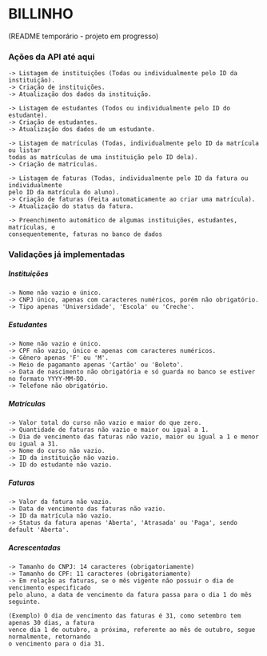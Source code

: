 # BILLINHO 

(README temporário - projeto em progresso)

### Ações da API até aqui
	-> Listagem de instituições (Todas ou individualmente pelo ID da instituição).
	-> Criação de instituições.
	-> Atualização dos dados da instituição.

	-> Listagem de estudantes (Todos ou individualmente pelo ID do estudante).
	-> Criação de estudantes.
	-> Atualização dos dados de um estudante.

	-> Listagem de matrículas (Todas, individualmente pelo ID da matrícula ou listar
	todas as matrículas de uma instituição pelo ID dela).
	-> Criação de matrículas.

	-> Listagem de faturas (Todas, individualmente pelo ID da fatura ou individualmente
	pelo ID da matrícula do aluno).
	-> Criação de faturas (Feita automaticamente ao criar uma matrícula).
	-> Atualização do status da fatura.

	-> Preenchimento automático de algumas instituições, estudantes, matrículas, e 
	consequentemente, faturas no banco de dados 

### Validações já implementadas
#####	Instituições
	-> Nome não vazio e único.
	-> CNPJ único, apenas com caracteres numéricos, porém não obrigatório.
	-> Tipo apenas 'Universidade', 'Escola' ou 'Creche'.

#####   Estudantes
	-> Nome não vazio e único.
	-> CPF não vazio, único e apenas com caracteres numéricos.
	-> Gênero apenas 'F' ou 'M'.
	-> Meio de pagamanto apenas 'Cartão' ou 'Boleto'.
	-> Data de nascimento não obrigatória e só guarda no banco se estiver no formato YYYY-MM-DD.
	-> Telefone não obrigatório.

#####	Matrículas
	-> Valor total do curso não vazio e maior do que zero.
	-> Quantidade de faturas não vazio e maior ou igual a 1.
	-> Dia de vencimento das faturas não vazio, maior ou igual a 1 e menor ou igual a 31. 
	-> Nome do curso não vazio.
	-> ID da instituição não vazio.
	-> ID do estudante não vazio.

#####	Faturas
	-> Valor da fatura não vazio.
	-> Data de vencimento das faturas não vazio.
	-> ID da matrícula não vazio.
	-> Status da fatura apenas 'Aberta', 'Atrasada' ou 'Paga', sendo default 'Aberta'.

#####   Acrescentadas
	-> Tamanho do CNPJ: 14 caracteres (obrigatoriamente)
	-> Tamanho do CPF: 11 caracteres (obrigatoriamente)
	-> Em relação as faturas, se o mês vigente não possuir o dia de vencimento especificado 
	pelo aluno, a data de vencimento da fatura passa para o dia 1 do mês seguinte.

	(Exemplo) O dia de vencimento das faturas é 31, como setembro tem apenas 30 dias, a fatura 
	vence dia 1 de outubro, a próxima, referente ao mês de outubro, segue normalmente, retornando 
	o vencimento para o dia 31.


